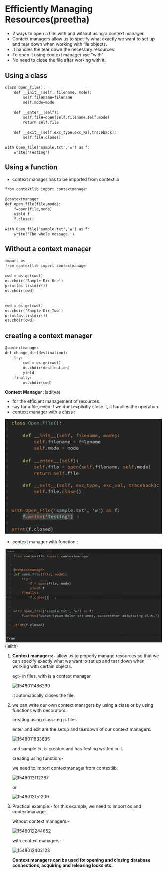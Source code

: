 
# Efficiently Managing Resources(preetha)

- 2 ways to open a file: with and without using a context manager.
- Context managers allow us to specify what exactly we want to set up and tear down when working with file objects.
- It handles the tear down the necessary resources.
- To open it using context manager use "with".
- No need to close the file after working with it.

## Using a class
``` 
class Open_file():
	def __init__(self, filename, mode):
		self.filename=filename
		self.mode=mode
		
	def __enter__(self):
		self.file=open(self.filename.self.mode)
		return self.file
		
	def __exit__(self,exc_type,exc_val,traceback):
		self.file.close()
		
with Open_file('sample.txt','w') as f:
	write('Testing')

```

## Using a function

- context manager has to be imported from contextlib
```
from contextlib import contextmanager

@contextmanager
def open_file(file,mode):
	f=open(file,mode)
	yield f
	f.close()

with Open_file('sample.txt','w') as f:
	write('The whole message.')
```

## Without a context manager
``` 
import os
from contextlib import contextmanager

cwd = os.getcwd()
os.chdir('Sample-Dir-One')
print(os.listdir())
os.chdir(cwd)


cwd = os.getcwd()
os.chdir('Sample-Dir-Two')
print(os.listdir())
os.chdir(cwd)
```
## creating a context manager
```
@contextmanager
def change_dir(destination):
	try:
		cwd = os.getcwd()
		os.chdir(destination)
		yield
	finally:
		os.chdir(cwd)
```
**Context Manager :**(aditya)

* for the efficient management of resources.
* say for a file, even if we dont explicitly close it, it handles the operation.
* context manager with a class :

![context_manager_class](images/context_manager_1.PNG)

* context manager with function :

![context_manager_function](images/context_manager_2.PNG) 
(lalith)
1. **Context managers:-** allow us to properly manage resources so that we can specify exactly what we want to set up and tear down when working with certain objects. 

   eg:- in files, with is a context manager.

   ![1548011486290](https://github.com/adityakuppa26/Python-Notes/blob/lalith_notes/images/1548011486290.png) 

   it automatically closes the file.

2. we can write our own context managers  by using a class or by using functions with decorators.

   creating using class:-eg is files

   enter and exit are the setup and teardown of our context managers.

   ![1548011833885](https://github.com/adityakuppa26/Python-Notes/blob/lalith_notes/images/1548011833885.png) 

   and sample.txt is created and has Testing written in it.

   creating using function:-

   we need to import contextmanager from contextlib.

   ![1548012112387](https://github.com/adityakuppa26/Python-Notes/blob/lalith_notes/images/1548012112387.png) 

   or

   ![1548012151209](https://github.com/adityakuppa26/Python-Notes/blob/lalith_notes/images/1548012151209.png) 

3. Practical example:- for this example, we need to import os and contextmanager

   without context managers:-

   ![1548012244652](https://github.com/adityakuppa26/Python-Notes/blob/lalith_notes/images/1548012244652.png) 

   with context managers:-

   ![1548012402123](https://github.com/adityakuppa26/Python-Notes/blob/lalith_notes/images/1548012402123.png) 

   **Context managers can be used for opening and closing database connections, acquiring and releasing locks etc.**

